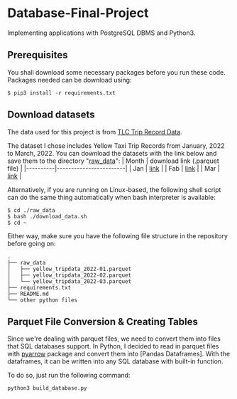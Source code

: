 # Database-Final-Project
Implementing applications with PostgreSQL DBMS and Python3.

## Prerequisites
You shall download some necessary packages before you run these code. Packages needed can be download using:

```shell
$ pip3 install -r requirements.txt
```

## Download datasets
The data used for this project is from [TLC Trip Record Data](https://www1.nyc.gov/site/tlc/about/tlc-trip-record-data.page).

The dataset I chose includes Yellow Taxi Trip Records from January, 2022 to March, 2022.
You can download the datasets with the link below and save them to the directory "[raw_data](https://github.com/Lucas-Kuo/Database-Final-Project/tree/main/raw_data)":
| Month    | download link (.parquet file)   |
|----------|------------------------|
| Jan | [link](https://nyc-tlc.s3.amazonaws.com/trip+data/yellow_tripdata_2022-01.parquet)                    |
| Fab | [link](https://nyc-tlc.s3.amazonaws.com/trip+data/yellow_tripdata_2022-02.parquet)                    |
| Mar | [link](https://nyc-tlc.s3.amazonaws.com/trip+data/yellow_tripdata_2022-03.parquet)                    |


Alternatively, if you are running on Linux-based, the following shell script can do the same thing automatically when bash interpreter is available:
```shell
$ cd ./raw_data
$ bash ./download_data.sh
$ cd ~
```

Either way, make sure you have the following file structure in the repository before going on:
```
.
├── raw_data
│   ├── yellow_tripdata_2022-01.parquet
│   ├── yellow_tripdata_2022-02.parquet
│   └── yellow_tripdata_2022-03.parquet
├── requirements.txt
├── README.md
└── other python files
```

## Parquet File Conversion & Creating Tables
Since we're dealing with parquet files, we need to convert them into files that SQL databases support. In Python, I decided to read in parquet files with [pyarrow]() package and convert them into [Pandas Dataframes]. With the dataframes, it can be written into any SQL database with built-in function.

To do so, just run the following command:
```
python3 build_database.py
```

